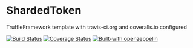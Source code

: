# ShardedToken

TruffleFramework template with travis-ci.org and coveralls.io configured

[![Build Status](https://travis-ci.org/k06a/ShardedToken.svg?branch=master)](https://travis-ci.org/k06a/ShardedToken)
[![Coverage Status](https://coveralls.io/repos/github/k06a/ShardedToken/badge.svg?branch=master)](https://coveralls.io/github/k06a/ShardedToken?branch=master)
[![Built-with openzeppelin](https://img.shields.io/badge/built%20with-OpenZeppelin-3677FF)](https://docs.openzeppelin.com/)
